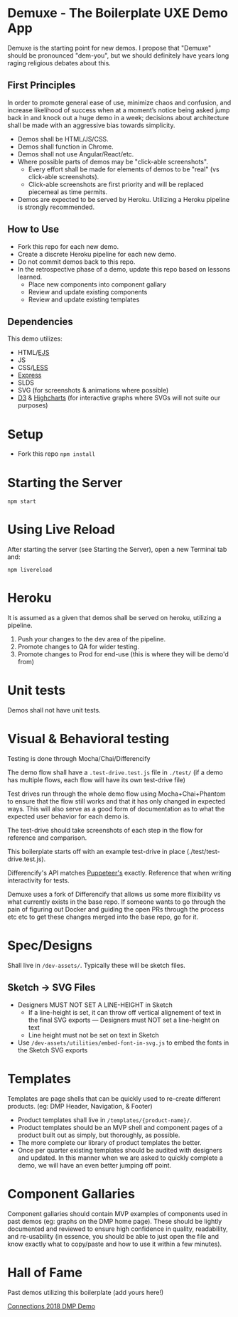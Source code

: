 # Demuxe - The Boilerplate UXE Demo App
Demuxe is the starting point for new demos. I propose that "Demuxe" should be pronounced "dem-you", but we should definitely have years long raging religious debates about this.

## First Principles
In order to promote general ease of use, minimize chaos and confusion, and increase likelihood of success when at a moment’s notice being asked jump back in and knock out a huge demo in a week; decisions about architecture shall be made with an aggressive bias towards simplicity.

- Demos shall be HTML/JS/CSS. 
- Demos shall function in Chrome.
- Demos shall not use Angular/React/etc.
- Where possible parts of demos may be "click-able screenshots".
	- Every effort shall be made for elements of demos to be "real" (vs click-able screenshots). 
	- Click-able screenshots are first priority and will be replaced piecemeal as time permits.
- Demos are expected to be served by Heroku. Utilizing a Heroku pipeline is strongly recommended.

## How to Use
- Fork this repo for each new demo. 
- Create a discrete Heroku pipeline for each new demo.
- Do not commit demos back to this repo. 
- In the retrospective phase of a demo, update this repo based on lessons learned.
	- Place new components into component gallary
	- Review and update existing components
	- Review and update existing templates

## Dependencies
This demo utilizes:
- HTML/[EJS](http://ejs.co/#docs)
- JS
- CSS/[LESS](http://lesscss.org/#overview)
- [Express](https://expressjs.com/en/4x/api.html)
- SLDS
- SVG (for screenshots & animations where possible)
- [D3](https://github.com/d3/d3/wiki/Gallery) & [Highcharts](https://www.highcharts.com/demo) (for interactive graphs where SVGs will not suite our purposes)

# Setup
- Fork this repo
`npm install`

# Starting the Server
`npm start`

# Using Live Reload
After starting the server (see Starting the Server), open a new Terminal tab and:

`npm livereload`

# Heroku
It is assumed as a given that demos shall be served on heroku, utilizing a pipeline.

1. Push your changes to the dev area of the pipeline.
2. Promote changes to QA for wider testing.
3. Promote changes to Prod for end-use (this is where they will be demo'd from)

# Unit tests
Demos shall not have unit tests.

# Visual & Behavioral testing
Testing is done through Mocha/Chai/Differencify

The demo flow shall have a `.test-drive.test.js` file in `./test/` (if a demo has multiple flows, each flow will have its own test-drive file)

Test drives run through the whole demo flow using Mocha+Chai+Phantom to ensure that the flow still works and that it has only changed in expected ways. This will also serve as a good form of documentation as to what the expected user behavior for each demo is.

The test-drive should take screenshots of each step in the flow for reference and comparison.

This boilerplate starts off with an example test-drive in place (./test/test-drive.test.js).

Differencify's API matches [Puppeteer's](https://github.com/GoogleChrome/puppeteer/blob/master/docs/api.md) exactly. Reference that when writing interactivity for tests.

Demuxe uses a fork of Differencify that allows us some more flixibility vs what currently exists in the base repo. If someone wants to go through the pain of figuring out Docker and guiding the open PRs through the process etc etc to get these changes merged into the base repo, go for it.

# Spec/Designs
Shall live in `/dev-assets/`. Typically these will be sketch files.

## Sketch -> SVG Files
- Designers MUST NOT SET A LINE-HEIGHT in Sketch 
	- If a line-height is set, it can throw off vertical alignement of text in the final SVG exports
	— Designers must NOT set a line-height on text
	- Line height must not be set on text in Sketch
- Use `/dev-assets/utilities/embed-font-in-svg.js` to embed the fonts in the Sketch SVG exports




# Templates
Templates are page shells that can be quickly used to re-create different products. (eg: DMP Header, Navigation, & Footer)
- Product templates shall live in `/templates/{product-name}/`.
- Product templates should be an MVP shell and component pages of a product built out as simply, but thoroughly, as possible.
- The more complete our library of product templates the better.
- Once per quarter existing templates should be audited with designers and updated. In this manner when we are asked to quickly complete a demo, we will have an even better jumping off point.

# Component Gallaries
Component gallaries should contain MVP examples of components used in past demos (eg: graphs on the DMP home page). These should be lightly documented and reviewed to ensure high confidence in quality, readability, and re-usability (in essence, you should be able to just open the file and know exactly what to copy/paste and how to use it within a few minutes).

# Hall of Fame
Past demos utilizing this boilerplate (add yours here!)

[Connections 2018 DMP Demo](https://github.exacttarget.com/uxarchitecture/cnx-dmp-2018)
